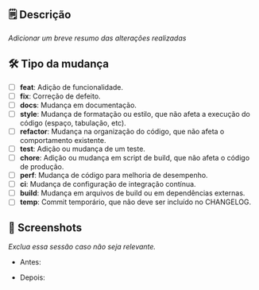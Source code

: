 ## 🗒️ Descrição

*Adicionar um breve resumo das alterações realizadas*

## 🛠️ Tipo da mudança

- [ ] **feat**: Adição de funcionalidade.
- [ ] **fix**: Correção de defeito.
- [ ] **docs**: Mudança em documentação.
- [ ] **style**: Mudança de formatação ou estilo, que não afeta a execução do código (espaço, tabulação, etc).
- [ ] **refactor**: Mudança na organização do código, que não afeta o comportamento existente.
- [ ] **test**: Adição ou mudança de um teste.
- [ ] **chore**: Adição ou mudança em script de build, que não afeta o código de produção.
- [ ] **perf**: Mudança de código para melhoria de desempenho.
- [ ] **ci**: Mudança de configuração de integração contínua.
- [ ] **build**: Mudança em arquivos de build ou em dependências externas.
- [ ] **temp**: Commit temporário, que não deve ser incluído no CHANGELOG.

## 📸 Screenshots

*Exclua essa sessão caso não seja relevante.*

- Antes:

- Depois: